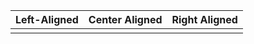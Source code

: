 | Left-Aligned | Center Aligned | Right Aligned |
| ------------ | -------------- | ------------- |
|              |                |               |